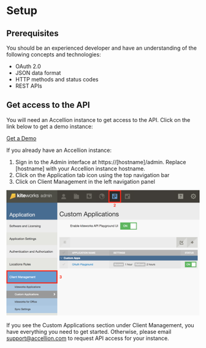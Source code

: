 # Setup

## Prerequisites
You should be an experienced developer and have an understanding of the following concepts and technologies:

* OAuth 2.0
* JSON data format
* HTTP methods and status codes
* REST APIs

## Get access to the API

You will need an Accellion instance to get access to the API. Click on the link below to get a demo instance:

[Get a Demo](https://info.accellion.com/demo-request?ref=api-guide-setup)

If you already have an Accellion instance:

1. Sign in to the Admin interface at https://[hostname]/admin. Replace [hostname] with your Accellion instance hostname.
2. Click on the Application tab icon using the top navigation bar
3. Click on Client Management in the left navigation panel

![](../images/navigation-custom-apps.png)

If you see the Custom Applications section under Client Management, you have everything you need to get started. Otherwise, please email support@accellion.com to request API access for your instance.
